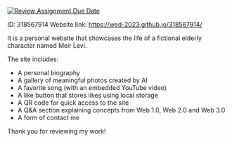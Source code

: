 [![Review Assignment Due Date](https://classroom.github.com/assets/deadline-readme-button-22041afd0340ce965d47ae6ef1cefeee28c7c493a6346c4f15d667ab976d596c.svg)](https://classroom.github.com/a/89IMDEJr)

ID: 318567914
Website link: https://wed-2023.github.io/318567914/

It is a personal website that showcases the life of a fictional elderly character named Meir Levi.

The site includes:
- A personal biography
- A gallery of meaningful photos created by AI
- A favorite song (with an embedded YouTube video)
- A like button that stores likes using local storage
- A QR code for quick access to the site
- A Q&A section explaining concepts from Web 1.0, Web 2.0 and Web 3.0
- A form of contact me

Thank you for reviewing my work!